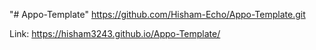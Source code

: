 "# Appo-Template"  https://github.com/Hisham-Echo/Appo-Template.git 

Link:
https://hisham3243.github.io/Appo-Template/
